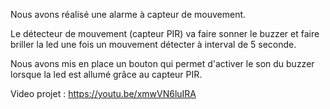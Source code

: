Nous avons réalisé une alarme à capteur de mouvement.

Le détecteur de mouvement (capteur PIR) va faire sonner le buzzer et faire briller la led une fois un mouvement détecter à interval de 5 seconde.

Nous avons mis en place un bouton qui permet d'activer le son du buzzer lorsque la led est allumé grâce au capteur PIR.

Video projet : https://youtu.be/xmwVN6luIRA 
